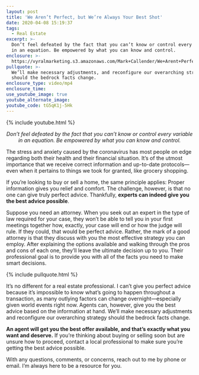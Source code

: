 ```yaml
---
layout: post
title: 'We Aren’t Perfect, but We’re Always Your Best Shot'
date: 2020-04-08 15:19:37
tags:
  - Real Estate
excerpt: >-
  Don’t feel defeated by the fact that you can’t know or control every variable
  in an equation. Be empowered by what you can know and control.
enclosure: >-
  https://vyralmarketing.s3.amazonaws.com/Mark+Callender/We+Arent+Perfect%2C+but+Were+Always+Your+Best+Shot.mp4
pullquote: >-
  We’ll make necessary adjustments, and reconfigure our overarching strategy
  should the bedrock facts change.
enclosure_type: video/mp4
enclosure_time:
use_youtube_image: true
youtube_alternate_image:
youtube_code: tG5qK1j-5Hk
---
```


{% include youtube.html %}

<p style="text-align: center;"><em>Don’t feel defeated by the fact that you can’t know or control every variable in an equation. Be empowered by what you can know and control.</em></p>

The stress and anxiety caused by the coronavirus has most people on edge regarding both their health and their financial situation. It’s of the utmost importance that we receive correct information and up-to-date protocols—even when it pertains to things we took for granted, like grocery shopping.&nbsp;

If you’re looking to buy or sell a home, the same principle applies: Proper information gives you relief and comfort. The challenge, however, is that no one can give truly perfect advice. Thankfully, **experts can indeed give you the best advice possible**.&nbsp;

Suppose you need an attorney. When you seek out an expert in the type of law required for your case, they won’t be able to tell you in your first meetings together how, exactly, your case will end or how the judge will rule. If they could, that would be perfect advice. Rather, the mark of a good attorney is that they discuss with you the most effective strategy you can employ. After explaining the options available and walking through the pros and cons of each one, they’ll leave the ultimate decision up to you. Their professional goal is to provide you with all of the facts you need to make smart decisions.&nbsp;

{% include pullquote.html %}

It’s no different for a real estate professional. I can’t give you perfect advice because it’s impossible to know what’s going to happen throughout a transaction, as many outlying factors can change overnight—especially given world events right now. Agents can, however, give you the best advice based on the information at hand. We’ll make necessary adjustments and reconfigure our overarching strategy should the bedrock facts change.&nbsp;

**An agent will get you the best offer available, and that’s exactly what you want and deserve.** If you’re thinking about buying or selling soon but are unsure how to proceed, contact a local professional to make sure you’re getting the best advice possible.&nbsp;

With any questions, comments, or concerns, reach out to me by phone or email. I’m always here to be a resource for you.&nbsp;